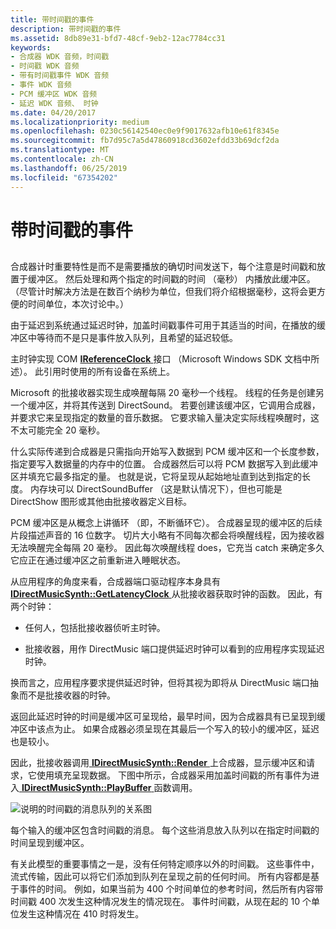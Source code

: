 ```yaml
---
title: 带时间戳的事件
description: 带时间戳的事件
ms.assetid: 8db89e31-bfd7-48cf-9eb2-12ac7784cc31
keywords:
- 合成器 WDK 音频，时间戳
- 时间戳 WDK 音频
- 带有时间戳事件 WDK 音频
- 事件 WDK 音频
- PCM 缓冲区 WDK 音频
- 延迟 WDK 音频、 时钟
ms.date: 04/20/2017
ms.localizationpriority: medium
ms.openlocfilehash: 0230c56142540ec0e9f9017632afb10e61f8345e
ms.sourcegitcommit: fb7d95c7a5d47860918cd3602efdd33b69dcf2da
ms.translationtype: MT
ms.contentlocale: zh-CN
ms.lasthandoff: 06/25/2019
ms.locfileid: "67354202"
---
```

# <a name="time-stamped-events"></a>带时间戳的事件


## <span id="time_stamped_events"></span><span id="TIME_STAMPED_EVENTS"></span>


合成器计时重要特性是而不是需要播放的确切时间发送下，每个注意是时间戳和放置于缓冲区。 然后处理和两个指定的时间戳的时间 （毫秒） 内播放此缓冲区。 （尽管计时解决方法是在数百个纳秒为单位，但我们将介绍根据毫秒，这将会更方便的时间单位，本次讨论中。）

由于延迟到系统通过延迟时钟，加盖时间戳事件可用于其适当的时间，在播放的缓冲区中等待而不是只是事件放入队列，且希望的延迟较低。

主时钟实现 COM [ **IReferenceClock** ](https://docs.microsoft.com/windows/desktop/wmformat/ireferenceclock)接口 （Microsoft Windows SDK 文档中所述）。 此引用时使用的所有设备在系统上。

Microsoft 的批接收器实现生成唤醒每隔 20 毫秒一个线程。 线程的任务是创建另一个缓冲区，并将其传送到 DirectSound。 若要创建该缓冲区，它调用合成器，并要求它来呈现指定的数量的音乐数据。 它要求输入量决定实际线程唤醒时，这不太可能完全 20 毫秒。

什么实际传递到合成器是只需指向开始写入数据到 PCM 缓冲区和一个长度参数，指定要写入数据量的内存中的位置。 合成器然后可以将 PCM 数据写入到此缓冲区并填充它最多指定的量。 也就是说，它将呈现从起始地址直到达到指定的长度。 内存块可以 DirectSoundBuffer （这是默认情况下），但也可能是 DirectShow 图形或其他由批接收器定义目标。

PCM 缓冲区是从概念上讲循环 （即，不断循环它）。 合成器呈现的缓冲区的后续片段描述声音的 16 位数字。 切片大小略有不同每次都会将唤醒线程，因为接收器无法唤醒完全每隔 20 毫秒。 因此每次唤醒线程 does，它充当 catch 来确定多久它应正在通过缓冲区之前重新进入睡眠状态。

从应用程序的角度来看，合成器端口驱动程序本身具有[ **IDirectMusicSynth::GetLatencyClock** ](https://docs.microsoft.com/windows/desktop/api/dmusics/nf-dmusics-idirectmusicsynth-getlatencyclock)从批接收器获取时钟的函数。 因此，有两个时钟：

-   任何人，包括批接收器侦听主时钟。

-   批接收器，用作 DirectMusic 端口提供延迟时钟可以看到的应用程序实现延迟时钟。

换而言之，应用程序要求提供延迟时钟，但将其视为即将从 DirectMusic 端口抽象而不是批接收器的时钟。

返回此延迟时钟的时间是缓冲区可呈现给，最早时间，因为合成器具有已呈现到缓冲区中该点为止。 如果合成器必须呈现在其最后一个写入的较小的缓冲区，延迟也是较小。

因此，批接收器调用[ **IDirectMusicSynth::Render** ](https://docs.microsoft.com/windows/desktop/api/dmusics/nf-dmusics-idirectmusicsynth-render)上合成器，显示缓冲区和请求，它使用填充呈现数据。 下图中所示，合成器采用加盖时间戳的所有事件为进入[ **IDirectMusicSynth::PlayBuffer** ](https://docs.microsoft.com/windows/desktop/api/dmusics/nf-dmusics-idirectmusicsynth-playbuffer)函数调用。

![说明的时间戳的消息队列的关系图](images/dmevents.png)

每个输入的缓冲区包含时间戳的消息。 每个这些消息放入队列以在指定时间戳的时间呈现到缓冲区。

有关此模型的重要事情之一是，没有任何特定顺序以外的时间戳。 这些事件中，流式传输，因此可以将它们添加到队列在呈现之前的任何时间。 所有内容都是基于事件的时间。 例如，如果当前为 400 个时间单位的参考时间，然后所有内容带时间戳 400 次发生这种情况发生的情况现在。 事件时间戳，从现在起的 10 个单位发生这种情况在 410 时将发生。

 

 




